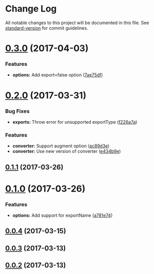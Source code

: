 # Change Log

All notable changes to this project will be documented in this file. See [standard-version](https://github.com/conventional-changelog/standard-version) for commit guidelines.

<a name="0.3.0"></a>
# [0.3.0](https://github.com/birhoff/remark-bemjson/compare/v0.2.0...v0.3.0) (2017-04-03)


### Features

* **options:** Add export=false option ([7ae75df](https://github.com/birhoff/remark-bemjson/commit/7ae75df))



<a name="0.2.0"></a>
# [0.2.0](https://github.com/birhoff/remark-bemjson/compare/v0.1.1...v0.2.0) (2017-03-31)


### Bug Fixes

* **exports:** Throw error for unsupported exportType ([f226a7a](https://github.com/birhoff/remark-bemjson/commit/f226a7a))


### Features

* **converter:** Support augment option ([ac89d3e](https://github.com/birhoff/remark-bemjson/commit/ac89d3e))
* **converter:** Use new version of converter ([e434b9e](https://github.com/birhoff/remark-bemjson/commit/e434b9e))



<a name="0.1.1"></a>
## [0.1.1](https://github.com/birhoff/remark-bemjson/compare/v0.1.0...v0.1.1) (2017-03-26)



<a name="0.1.0"></a>
# [0.1.0](https://github.com/birhoff/remark-bemjson/compare/v0.0.4...v0.1.0) (2017-03-26)


### Features

* **options:** Add support for exportName ([a781e74](https://github.com/birhoff/remark-bemjson/commit/a781e74))



<a name="0.0.4"></a>
## [0.0.4](https://github.com/birhoff/remark-bemjson/compare/v0.0.3...v0.0.4) (2017-03-15)



<a name="0.0.3"></a>
## [0.0.3](https://github.com/birhoff/remark-bemjson/compare/v0.0.2...v0.0.3) (2017-03-13)



<a name="0.0.2"></a>
## [0.0.2](https://github.com/birhoff/remark-bemjson/compare/v0.0.1...v0.0.2) (2017-03-13)
